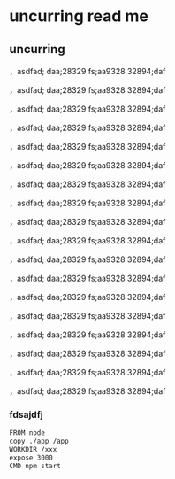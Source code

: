 # uncurring read me

## uncurring

，asdfad;
daa;28329
fs;aa9328
32894;daf

，asdfad;
daa;28329
fs;aa9328
32894;daf

，asdfad;
daa;28329
fs;aa9328
32894;daf

，asdfad;
daa;28329
fs;aa9328
32894;daf

，asdfad;
daa;28329
fs;aa9328
32894;daf

，asdfad;
daa;28329
fs;aa9328
32894;daf

，asdfad;
daa;28329
fs;aa9328
32894;daf

，asdfad;
daa;28329
fs;aa9328
32894;daf

，asdfad;
daa;28329
fs;aa9328
32894;daf

，asdfad;
daa;28329
fs;aa9328
32894;daf

，asdfad;
daa;28329
fs;aa9328
32894;daf

，asdfad;
daa;28329
fs;aa9328
32894;daf

，asdfad;
daa;28329
fs;aa9328
32894;daf

，asdfad;
daa;28329
fs;aa9328
32894;daf

，asdfad;
daa;28329
fs;aa9328
32894;daf

，asdfad;
daa;28329
fs;aa9328
32894;daf

，asdfad;
daa;28329
fs;aa9328
32894;daf

，asdfad;
daa;28329
fs;aa9328
32894;daf

### fdsajdfj

```bash
FROM node
copy ./app /app
WORKDIR /xxx
expose 3000
CMD npm start
```
